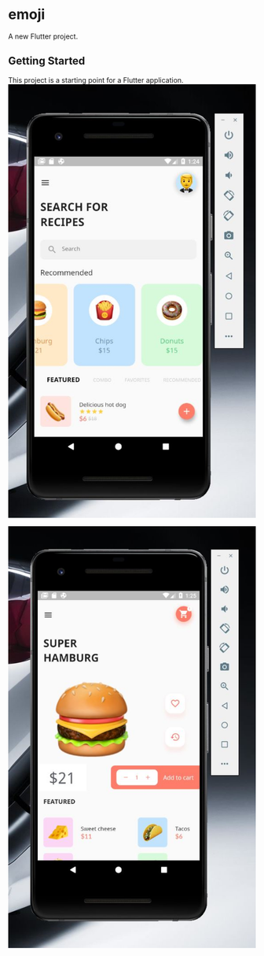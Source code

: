 # emoji

A new Flutter project.

## Getting Started

This project is a starting point for a Flutter application.
![home_page](https://github.com/Davies-K/flutter-emoji-ui/blob/master/screenshots/home.JPG)

![details_page](https://github.com/Davies-K/flutter-emoji-ui/blob/master/screenshots/details_page.JPG)
